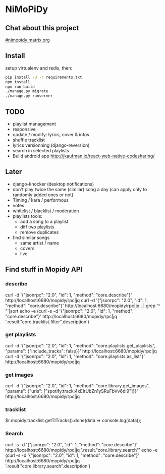 # NiMoPiDy

## Chat about this project

[#nimopidy:matrix.org](https://riot.im/app/#/room/#nimopidy:matrix.org)

## Install

setup virtualenv and redis, then:

```bash
pip install -U -r requirements.txt
npm install
npm run build
./manage.py migrate
./manage.py runserver
```

## TODO

- playlist management
- responsive
- update / modify: lyrics, cover & infos
- shuffle tracklist
- lyrics versionning (django-reversion)
- search in selected playlists
- Build android app http://jkaufman.io/react-web-native-codesharing/

## Later

- django-knocker (desktop notifications)
- don't play twice the same (similar) song a day (can apply only to randomly added ones or not)
- Timing / kara / performous
- votes
- whitelist / blacklist / modération
- playlists tools:
    - add a song to a playlist
    - diff two playlists
    - remove duplicates
- find similar songs
    - same artist / name
    - covers
    - live


## Find stuff in Mopidy API

### describe

curl -d '{"jsonrpc": "2.0", "id": 1, "method": "core.describe"}' http://localhost:6680/mopidy/rpc|jq
curl -d '{"jsonrpc": "2.0", "id": 1, "method": "core.describe"}' http://localhost:6680/mopidy/rpc|jq . | grep '^    "'|sort
echo -e (curl -s -d '{"jsonrpc": "2.0", "id": 1, "method": "core.describe"}' http://localhost:6680/mopidy/rpc|jq '.result."core.tracklist.filter".description')

### get playlists

curl -d '{"jsonrpc": "2.0", "id": 1, "method": "core.playlists.get_playlists", "params": {"include_tracks": false}}' http://localhost:6680/mopidy/rpc|jq
curl -d '{"jsonrpc": "2.0", "id": 1, "method": "core.playlists.as_list"}' http://localhost:6680/mopidy/rpc|jq

### get images

curl -d '{"jsonrpc": "2.0", "id": 1, "method": "core.library.get_images", "params": {"uris": ["spotify:track:4xEIrUbZn1ySRuFbVv6dl9"]}}' http://localhost:6680/mopidy/rpc|jq

### tracklist

$r.mopidy.tracklist.getTlTracks().done(data => console.log(data));

### Search

curl -s -d '{"jsonrpc": "2.0", "id": 1, "method": "core.describe"}' http://localhost:6680/mopidy/rpc|jq '.result."core.library.search"'
echo -e (curl -s -d '{"jsonrpc": "2.0", "id": 1, "method": "core.describe"}' http://localhost:6680/mopidy/rpc|jq '.result."core.library.search".description')
